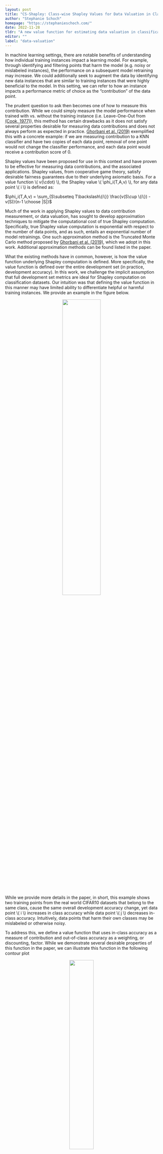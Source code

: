 ```yaml
---
layout: post
title: "CS-Shapley: Class-wise Shapley Values for Data Valuation in Classification"
author: "Stephanie Schoch"
homepage: "https://stephanieschoch.com/"
date: 2022-11-28
tldr: "A new value function for estimating data valuation in classification tasks"
editor: ""
label: "data-valuation"
---
```


In machine learning settings, there are notable benefits of understanding how individual training instances impact a learning model. For example, through identifying and filtering points that harm the model (e.g. noisy or mislabeled instances), the performance on a subsequent model retraining may increase. We could additionally seek to augment the data by identifying new data instances that are similar to training instances that were highly beneficial to the model. In this setting, we can refer to how an instance impacts a performance metric of choice as the “contribution” of the data point.


The prudent question to ask then becomes one of how to measure this contribution. While we could simply measure the model performance when trained with vs. without the training instance (i.e. Leave-One-Out from [(Cook, 1977)](https://www.jstor.org/stable/1268249)), this method has certain drawbacks as it does not satisfy several properties desirable for measuring data contributions and does not always perform as expected in practice. [Ghorbani et al. (2019)](https://proceedings.mlr.press/v97/ghorbani19c.html) exemplified this with a concrete example: if we are measuring contribution to a KNN classifier and have two copies of each data point, removal of one point would not change the classifier performance, and each data point would receive a contribution score of 0. 


Shapley values have been proposed for use in this context and have proven to be effective for measuring data contributions, and the associated applications. Shapley values, from cooperative game theory, satisfy desirable fairness guarantees due to their underlying axiomatic basis. For a value function \\( v(\cdot) \\), the Shapley value \\( \phi_i(T,A,v) \\), for any data point \\( i \\) is defined as:

$\phi_i(T,A,v) = \sum_{S\subseteq T\backslash\{i\}} \frac{v(S\cup \{i\}) - v(S)}{n-1 \choose |S|}$

Much of the work in applying Shapley values to data contribution measurement, or data valuation, has sought to develop approximation techniques to mitigate the computational cost of true Shapley computation. Specifically, true Shapley value computation is exponential with respect to the number of data points, and as such, entails an exponential number of model retrainings. One such approximation method is the Truncated Monte Carlo method proposed by [Ghorbani et al. (2019)](https://proceedings.mlr.press/v97/ghorbani19c.html), which we adopt in this work. Additional approximation methods can be found listed in the paper.
	
What the existing methods have in common, however, is how the value function underlying Shapley computation is defined. More specifically, the value function is defined over the entire development set (in practice, development accuracy). In this work, we challenge the implicit assumption that full development set metrics are ideal for Shapley computation on classification datasets. Our intuition was that defining the value function in this manner may have limited ability to differentiate helpful or harmful training instances. We provide an example in the figure below.

<p>
	<center>
		<img src="{{ site.url }}/figures/2022-11-28-barplot_updated.png" width="50%" align="center">
	</center>
</p>


While we provide more details in the paper, in short, this example shows two training points from the real world CIFAR10 datasets that belong to the same class, cause the same overall development accuracy change, yet data point \\( i \\) increases in class accuracy while data point \\( j \\) decreases in-class accuracy. Intuitively, data points that harm their own classes may be mislabeled or otherwise noisy.

	
To address this, we define a value function that uses in-class accuracy as a measure of contribution and out-of-class accuracy as a weighting, or discounting, factor. While we demonstrate several desirable properties of this function in the paper, we can illustrate this function in the following contour plot

<p>
	<center>
		<img src="{{ site.url }}/figures/2022-11-28-fig-cd-contourplot.png" width="40%" align="center">
	</center>
</p>


The effect of the out-of-class accuracy is controlled by the value of the in-class accuracy. In other words, when the in-class accuracy is low, the out-of-class accuracy can essentially be ignored. Conversely , when the in-class accuracy is high, the out-of-class accuracy can have a substantial effect on the valuation of an in-class data point.


In the paper, we demonstrate the efficacy of this value function applied to Shapley-based data valuation using three tasks: high-value data removal, noisy data detection, and transferability of data values. Please see our paper for more details!

